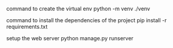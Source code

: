 command to create the virtual env
python -m venv  ./venv

command to install the dependencies of the project
pip install -r requirements.txt

setup the web server
python manage.py runserver     